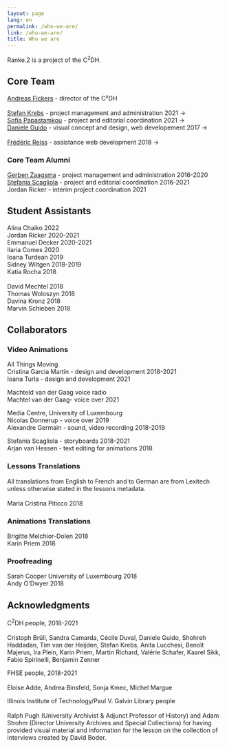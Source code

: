 ```yaml
---
layout: page
lang: en
permalink: /who-we-are/
link: /who-we-are/
title: Who we are
---
```

<!-- more -->


Ranke.2 is a project of the C<sup>2</sup>DH.

## Core Team
[Andreas Fickers](https://www.c2dh.uni.lu/people/andreas-fickers) - director of the C²DH <br>  
[Stefan Krebs](https://www.c2dh.uni.lu/people/stefan-krebs) - project management and administration 2021 -> <br> 
[Sofia Papastamkou](https://www.c2dh.uni.lu/people/sofia-papastamkou) - project and editorial coordination 2021 -> <br>[Daniele Guido](https://www.c2dh.uni.lu/people/daniele-guido) - visual concept and design, web developement 2017 -> <br>  
[Frédéric Reiss](https://www.c2dh.uni.lu/people/frederic-reiss) - assistance web development 2018 -> <br> 

### Core Team Alumni

[Gerben Zaagsma](https://www.c2dh.uni.lu/people/gerben-zaagsma) - project management and administration 2016-2020 <br> 
[Stefania Scagliola](https://www.c2dh.uni.lu/people/stefania-scagliola) - project and editorial coordination 2016-2021 <br> 
Jordan Ricker - interim project coordination 2021 <br>   
 
## Student Assistants

Alina Chaiko 2022 <br> 
Jordan Ricker 2020-2021 <br> 
Emmanuel Decker 2020-2021 <br> 
Ilaria Comes 2020 <br> 
Ioana Turdean 2019 <br> 
Sidney Wiltgen 2018-2019 <br> 
Katia Rocha 2018 <br>  
David Mechtel 2018 <br> 
Thomas Woloszyn 2018 <br> 
Davina Kronz 2018 <br> 
Marvin Schieben 2018 <br> 

## Collaborators 

### Video Animations

All Things Moving <br> 
Cristina Garcia Martin - design and development 2018-2021 <br> 
Ioana Turla - design and development 2021 <br> 

Machteld van der Gaag voice radio <br> 
Machtel van der Gaag- voice over 2021 <br>  

Media Centre, University of Luxembourg <br> 
Nicolas Donnerup - voice over 2019 <br> 
Alexandre Germain - sound, video recording 2018-2019

Stefania Scagliola - storyboards 2018-2021  
Arjan van Hessen - text editing for animations 2018

### Lessons Translations

All translations from English to French and to German are from Lexitech unless otherwise stated in the lessons metadata. <br>   
Maria Cristina Piticco 2018

### Animations Translations
Brigitte Melchior-Dolen 2018 <br> 
Karin Priem 2018

### Proofreading 

Sarah Cooper University of Luxembourg 2018 <br>
Andy O'Dwyer 2018


## Acknowledgments 

C<sup>2</sup>DH people, 2018-2021 <br> <br> 
Cristoph Brüll, Sandra Camarda, Cécile Duval, Daniele Guido, Shohreh Haddadan, Tim van der Heijden, Stefan Krebs, Anita Lucchesi, Benoît Majerus, Ira Plein, Karin Priem, Martin Richard, Valérie Schafer, Kaarel Sikk, Fabio Spirinelli, Benjamin Zenner <br>

FHSE people, 2018-2021 <br> <br> 
Eloise Adde, Andrea Binsfeld, Sonja Kmec, Michel Margue <br>

Illinois Institute of Technology/Paul V. Galvin Library people<br> <br>
Ralph Pugh (University Archivist & Adjunct Professor of History) and Adam Strohm (Director University Archives and Special Collections) for having provided visual material and information for the lesson on the collection of interviews created by David Boder. 